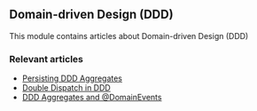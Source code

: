## Domain-driven Design (DDD)

This module contains articles about Domain-driven Design (DDD)

### Relevant articles

- [Persisting DDD Aggregates](https://www.baeldung.com/spring-persisting-ddd-aggregates)
- [Double Dispatch in DDD](https://www.baeldung.com/ddd-double-dispatch)
- [DDD Aggregates and @DomainEvents](https://www.baeldung.com/spring-data-ddd)
